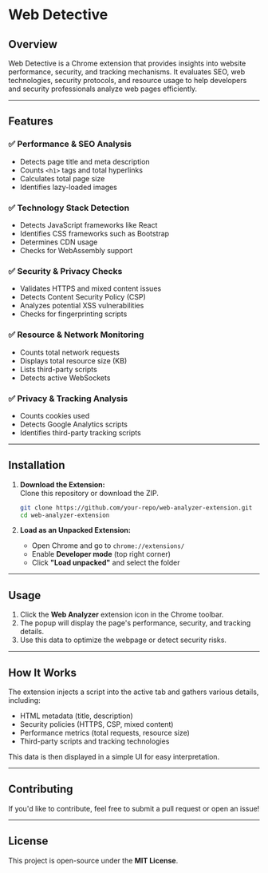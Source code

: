 # **Web Detective**  

## **Overview**  
Web Detective is a Chrome extension that provides insights into website performance, security, and tracking mechanisms. It evaluates SEO, web technologies, security protocols, and resource usage to help developers and security professionals analyze web pages efficiently.  

---

## **Features**  

### ✅ **Performance & SEO Analysis**  
- Detects page title and meta description  
- Counts `<h1>` tags and total hyperlinks  
- Calculates total page size  
- Identifies lazy-loaded images  

### ✅ **Technology Stack Detection**  
- Detects JavaScript frameworks like React  
- Identifies CSS frameworks such as Bootstrap  
- Determines CDN usage  
- Checks for WebAssembly support  

### ✅ **Security & Privacy Checks**  
- Validates HTTPS and mixed content issues  
- Detects Content Security Policy (CSP)  
- Analyzes potential XSS vulnerabilities  
- Checks for fingerprinting scripts  

### ✅ **Resource & Network Monitoring**  
- Counts total network requests  
- Displays total resource size (KB)  
- Lists third-party scripts  
- Detects active WebSockets  

### ✅ **Privacy & Tracking Analysis**  
- Counts cookies used  
- Detects Google Analytics scripts  
- Identifies third-party tracking scripts  

---

## **Installation**  

1. **Download the Extension:**  
   Clone this repository or download the ZIP.  
   ```bash
   git clone https://github.com/your-repo/web-analyzer-extension.git  
   cd web-analyzer-extension  
   ```  

2. **Load as an Unpacked Extension:**  
   - Open Chrome and go to `chrome://extensions/`  
   - Enable **Developer mode** (top right corner)  
   - Click **"Load unpacked"** and select the folder  

---

## **Usage**  

1. Click the **Web Analyzer** extension icon in the Chrome toolbar.  
2. The popup will display the page's performance, security, and tracking details.  
3. Use this data to optimize the webpage or detect security risks.  

---

## **How It Works**  

The extension injects a script into the active tab and gathers various details, including:  
- HTML metadata (title, description)  
- Security policies (HTTPS, CSP, mixed content)  
- Performance metrics (total requests, resource size)  
- Third-party scripts and tracking technologies  

This data is then displayed in a simple UI for easy interpretation.  

---

## **Contributing**  
If you'd like to contribute, feel free to submit a pull request or open an issue!  

---

## **License**  
This project is open-source under the **MIT License**.  